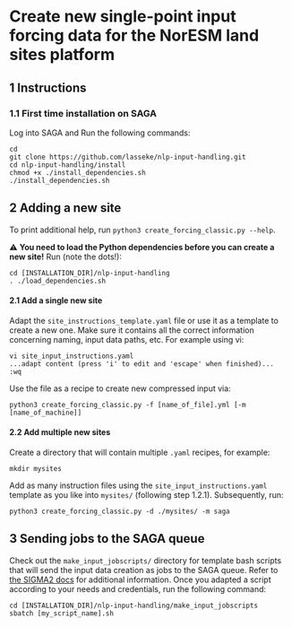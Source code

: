 # Create new single-point input forcing data for the NorESM land sites platform
## 1 Instructions

### 1.1 First time installation on SAGA
Log into SAGA and Run the following commands:
```
cd
git clone https://github.com/lasseke/nlp-input-handling.git
cd nlp-input-handling/install
chmod +x ./install_dependencies.sh
./install_dependencies.sh
```

## 2 Adding a new site
To print additional help, run `python3 create_forcing_classic.py --help`.

:warning: **You need to load the Python dependencies before you can create a new site!**
Run (note the dots!):
```
cd [INSTALLATION_DIR]/nlp-input-handling
. ./load_dependencies.sh
```

#### 2.1 Add a single new site
Adapt the `site_instructions_template.yaml` file or use it as a template to create
a new one. Make sure it contains all the correct information concerning naming,
input data paths, etc. For example using vi:
```
vi site_input_instructions.yaml
...adapt content (press 'i' to edit and 'escape' when finished)...
:wq
```
Use the file as a recipe to create new compressed input via:
```
python3 create_forcing_classic.py -f [name_of_file].yml [-m [name_of_machine]]
```

#### 2.2 Add multiple new sites
Create a directory that will contain multiple `.yaml` recipes, for example:
```
mkdir mysites
```
Add as many instruction files using the `site_input_instructions.yaml` template
as you like into `mysites/` (following step 1.2.1).
Subsequently, run:
```
python3 create_forcing_classic.py -d ./mysites/ -m saga
```

## 3 Sending jobs to the SAGA queue
Check out the `make_input_jobscripts/` directory for template bash scripts that
will send the input data creation as jobs to the SAGA queue. Refer to [the SIGMA2 docs](https://documentation.sigma2.no/jobs/job_scripts.html) for additional information. Once you adapted a script
according to your needs and credentials, run the following command:
```
cd [INSTALLATION_DIR]/nlp-input-handling/make_input_jobscripts
sbatch [my_script_name].sh
```